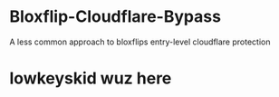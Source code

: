 # Bloxflip-Cloudflare-Bypass
A less common approach to bloxflips entry-level cloudflare protection

# lowkeyskid wuz here
